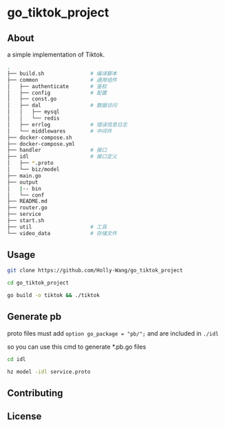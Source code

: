 # go_tiktok_project

## About

a simple implementation of Tiktok.

```bash
.
├── build.sh               # 编译脚本
├── common                 # 通用组件
│   ├── authenticate       # 鉴权
│   ├── config             # 配置
│   ├── const.go           
│   ├── dal                # 数据访问
│   │   ├── mysql
│   │   └── redis
│   ├── errlog             # 错误信息日志
│   └── middlewares        # 中间件
├── docker-compose.sh
├── docker-compose.yml
├── handler                # 接口
├── idl                    # 接口定义
│   ├── *.proto
│   └── biz/model
├── main.go
├── output
│   |-- bin
│   └── conf
├── README.md
├── router.go
├── service
├── start.sh
├── util                   # 工具
└── video_data             # 存储文件
```

## Usage

``` bash
git clone https://github.com/Holly-Wang/go_tiktok_project

cd go_tiktok_project

go build -o tiktok && ./tiktok
```


## Generate pb

proto files must add `option go_package = "pb/";` and are included in `./idl`

so you can use this cmd to generate *.pb.go files 

``` bash
cd idl

hz model -idl service.proto
```

## Contributing

## License

